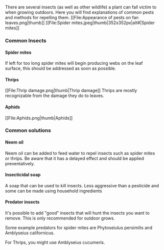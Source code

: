 There are several insects (as well as other wildlife) a plant can fall victim to when growing outdoors. Here you will find explanations of common pests and methods for repelling them.
[[File:Appearance of pests on fan leaves.png|thumb]]
[[File:Spider mites.jpeg|thumb|352x352px|alt#|Spider mites]]

### Common Insects ###

#### Spider mites ####
If left for too long spider mites will begin producing webs on the leaf surface, this should be addressed as soon as possible.
#### Thrips ####
[[File:Thrip damage.png|thumb|Thrip damage]]
Thrips are mostly recognizable from the damage they do to leaves.

#### Aphids ####
[[File:Aphids.png|thumb|Aphids]]

### Common solutions ###

#### Neem oil ####
Neem oil can be added to feed water to repel insects such as spider mites or thrips. Be aware that it has a delayed effect and should be applied preventatively.

#### Insecticidal soap ####
A soap that can be used to kill insects. Less aggressive than a pesticide and some can be made using household ingredients

#### Predator insects ####
It's possible to add "good" insects that will hunt the insects you want to remove. This is only recommended for outdoor grows.

Some example predators for spider mites are Phytoseiulus persimilis and Amblyseius californicus.

For Thrips, you might use Amblyseius cucumeris.